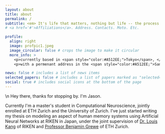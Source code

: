 ```yaml
---
layout: about
title: about
permalink: /
subtitle: <em> It's life that matters, nothing but life -- the process of discovering, the everlasting and perpetual process, not the discovery itself </em> 
# <a href='#'>Affiliations</a>. Address. Contacts. Moto. Etc.

profile:
  align: right
  image: profpic1.jpeg
  image_circular: false # crops the image to make it circular
  more_info: >
    <p>currently based in <span style="color:#A512EE;">Tokyo</span>, </p>
    <p>with a permenant address in the <span style="color:#A512EE;">San Francisco Bay Area</span></p>

news: false # includes a list of news items
selected_papers: false # includes a list of papers marked as "selected={true}"
social: true # includes social icons at the bottom of the page
---
```


\n 
Hey there, thanks for stopping by. I'm Jason. 

<!-- Perpetually curious, perpetually foolish, perpetually adventurous.  -->

Currently I'm a master's student in Computational Neuroscience, jointly enrolled at ETH Zurich and the University of Zurich. I've just started writing my thesis on modeling an aspect of human memory systems using Artificial Neural Networks at RIKEN in Japan, under the joint supervision of [Dr. Louis Kang](https://louiskang.group) of RIKEN and [Professor Benjamin Grewe](https://grewelab.org/biography/) of ETH Zurich. 

<!-- Academically, I have an expansive set of interests ranging across Neuroscience/Biology, Physics, Philosphy, Mathematics


By now, I've lived extensively in 5 countries across 3 continents (USA, Hong Kong, France, Switzerland, Japan) and have visited 43 countries. 

I like to think of myself as an avid learner above all else, and the two quotes above seem to encapsulate this disposition best.

I'm fascinated by a range of by topics across Neuroscience, Physics, and Philosophy such as: the neural bases of memory, the emergence of group dynamics from individuals, the way our intangible minds interface our flesh with the world to derive physicality when everything is ultimately a wave, and on and on. Through the use of Theoretical/Computational techniques, I hope to be able to elucidate \[at least some of\] these questions, as well as any and all others I develop along the way.

Outside of my academics, I enjoy staying active through swimming, running, and biking (though I wouldn't consider it triathlon training just yet) as well as bouldering. I also greatly enjoy [baking](https://www.dropbox.com/sh/1565apuy314wg1u/AABiBvJeQZnzUj34YWZdcw1Fa?dl=0)-- sourdough based goods especially-- and cooking in general, and maintain (to the best of my ability) [this photography portfolio](portfolio/portfolioHome.html). Oh, and in my copious free time, I do very much enjoy ruminating over various ontological and epistemological questions as well :) -->
